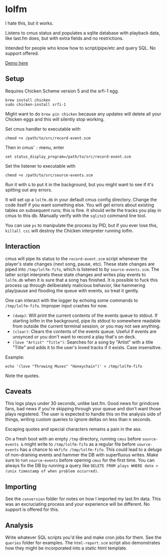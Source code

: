 # lolfm

I hate this, but it works.

Listens to cmus status and populates a sqlite database with playback data, like last.fm does, but with extra fields and no restrictions.

Intended for people who know how to script/pipe/etc and query SQL. No support offered.

[Demo here](http://dalrym.pl/lolfm.html)

## Setup 

Requires Chicken Scheme version 5 and the srfi-1 egg.

```
brew install chicken
sudo chicken-install srfi-1
```

Might want to do `brew pin chicken` because any updates will delete all your Chicken eggs and this will silently stop working.

Set cmus handler to executable with

```
chmod +x /path/to/src/record-event.scm
```

Then in cmus' `:` menu, enter

```
set status_display_program=/path/to/src/record-event.scm
```

Set the listener to executable with

```
chmod +x /path/to/src/source-events.scm
```

Run it with `&` to put it in the background, but you might want to see if it's spitting out any errors.

It will set up a `lolfm.db` in your default cmus config directory. Change the code itself if you want something else. You will get errors about existing tables on subsequent runs; this is fine. It should write the tracks you play in cmus to this db. Manually verify with the `sqlite3` command line tool.

You can use `ps` to manipulate the process by PID, but if you ever lose this, `killall csi` will destroy the Chicken interpreter running lolfm.

## Interaction

cmus will pipe its status to the `record-event.scm` script whenever the player's state changes (next song, pause, etc). These state changes are piped into `/tmp/lolfm-fifo`, which is listened to by `source-events.scm`. The latter script interprets these state changes and writes play events to `lolfm.db` when it is sure that a song has finished. It is possible to fuck this process up through deliberately malicious behavior, like hammering play/pause and flooding the queue with events, so treat it gently.

One can interact with the logger by echoing some commands to `/tmp/lolfm-fifo`. Improper input crashes for now.

- `(dump)`: Will print the current contents of the events queue to stdout. If starting lolfm in the background, pipe its stdout to somewhere readable from outside the current terminal session, or you may not see anything.
- `(clear)`: Clears the contents of the events queue. Useful if events are unsynced or you don't want to record a play that's on deck.
- `(love "Artist" "Title")`: Searches for a song by "Artist" with a title "Title" and adds it to the user's loved tracks if it exists. Case insensitive.

Example:

```
echo '(love "Throwing Muses" "Honeychain")' > /tmp/lolfm-fifo 
```

Note the quotes.

## Caveats

This logs plays under 30 seconds, unlike last.fm. Good news for grindcore fans, bad news if you're skipping through your queue and don't want those plays registered. The user is expected to handle this on the analysis side of things, writing custom queries to ignore deltas on less than n seconds.

Escaping quotes and special characters remains a pain in the ass.

On a fresh boot with an empty `/tmp` directory, running `cmus` before `source-events &` might write to `/tmp/lolfm-fifo` as a regular file before `source-events` has a chance to `mkfifo /tmp/lolfm-fifo`. This could lead to a deluge of non-draining events and hammer the DB with superfluous writes. Make sure to run `source-events` before opening `cmus` for the first time. You can always fix the DB by running a query like `DELETE FROM plays WHERE date > (unix timestamp of when problem occurred)`. 

## Importing

See the `conversion` folder for notes on how I imported my last.fm data. This was an excruciating process and your experience will be different. No support is offered for this.

## Analysis

Write whatever SQL scripts you'd like and make cron jobs for them. See the `queries` folder for examples. The `html-report.scm` script also demonstrates how they might be incorporated into a static html template.
